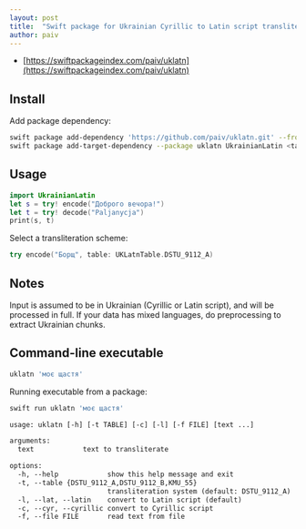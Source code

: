 ```yaml
---
layout: post
title:  "Swift package for Ukrainian Cyrillic to Latin script transliteration"
author: paiv
---
```


- [https://swiftpackageindex.com/paiv/uklatn](https://swiftpackageindex.com/paiv/uklatn)


Install
--

Add package dependency:
```sh
swift package add-dependency 'https://github.com/paiv/uklatn.git' --from '1.0.0'
swift package add-target-dependency --package uklatn UkrainianLatin <target-name>
```

Usage
--

```swift
import UkrainianLatin
let s = try! encode("Доброго вечора!")
let t = try! decode("Paljanycja")
print(s, t)
```

Select a transliteration scheme:
```swift
try encode("Борщ", table: UKLatnTable.DSTU_9112_A)
```


Notes
--
Input is assumed to be in Ukrainian (Cyrillic or Latin script), and will be processed in full.
If your data has mixed languages, do preprocessing to extract Ukrainian chunks.


Command-line executable
--

```sh
uklatn 'моє щастя'
```

Running executable from a package:
```sh
swift run uklatn 'моє щастя'
```

```txt
usage: uklatn [-h] [-t TABLE] [-c] [-l] [-f FILE] [text ...]

arguments:
  text            text to transliterate

options:
  -h, --help            show this help message and exit
  -t, --table {DSTU_9112_A,DSTU_9112_B,KMU_55}
                        transliteration system (default: DSTU_9112_A)
  -l, --lat, --latin    convert to Latin script (default)
  -c, --cyr, --cyrillic convert to Cyrillic script
  -f, --file FILE       read text from file
```

